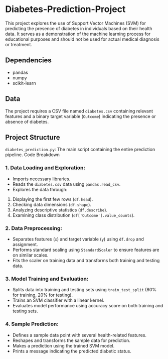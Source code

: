 # Diabetes-Prediction-Project
This project explores the use of Support Vector Machines (SVM) for predicting the presence of diabetes in individuals based on their health data. It serves as a demonstration of the machine learning process for educational purposes and should not be used for actual medical diagnosis or treatment.

## Dependencies
* pandas
* numpy
* scikit-learn

## Data
The project requires a CSV file named ```diabetes.csv``` containing relevant features and a binary target variable (```Outcome```) indicating the presence or absence of diabetes.

## Project Structure
```diabetes_prediction.py```: The main script containing the entire prediction pipeline.
Code Breakdown

### 1. Data Loading and Exploration:
* Imports necessary libraries.
* Reads the ```diabetes.csv``` data using ```pandas.read_csv```.
* Explores the data through:
 1. Displaying the first few rows (```df.head```).
 2. Checking data dimensions (```df.shape```).
 3. Analyzing descriptive statistics (```df.describe```).
 4. Examining class distribution (```df['Outcome'].value_counts```).

### 2. Data Preprocessing:
* Separates features (```x```) and target variable (```y```) using ```df.drop``` and assignment.
* Performs standard scaling using ```StandardScaler``` to ensure features are on similar scales.
* Fits the scaler on training data and transforms both training and testing data.

### 3. Model Training and Evaluation:
* Splits data into training and testing sets using ```train_test_split``` (80% for training, 20% for testing).
* Trains an SVM classifier with a linear kernel.
* Evaluates model performance using accuracy score on both training and testing sets.

### 4. Sample Prediction:
* Defines a sample data point with several health-related features.
* Reshapes and transforms the sample data for prediction.
* Makes a prediction using the trained SVM model.
* Prints a message indicating the predicted diabetic status.
